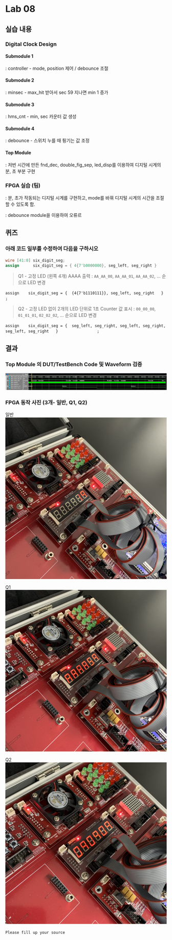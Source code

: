 # Lab 08

## 실습 내용

### **Digital Clock Design**

#### **Submodule 1** 
: controller - mode, position 제어 / debounce 조절

#### **Submodule 2** 
: minsec - max_hit 받아서 sec 59 지나면 min 1 증가

#### **Submodule 3** 
: hms_cnt - min, sec 카운터 값 생성

#### **Submodule 4** 
: debounce - 스위치 누를 때 튕기는 값 조정

#### **Top Module**
 : 저번 시간에 만든 fnd_dec, double_fig_sep, led_disp를 이용하여 디지털 시계의 분, 초 부분 구현

### FPGA 실습 (팀)
 : 분, 초가 작동되는 디지털 시계를 구현하고, mode를 바꿔 디지털 시계의 시간을 조절할 수 있도록 함.
  
 
: debounce module을 이용하여 오류르

## 퀴즈 
### 아래 코드 일부를 수정하여 다음을 구하시오
 ```verilog 
 wire [41:0] six_digit_seg; 
 assign      six_digit_seg = { 4{7'b0000000}, seg_left, seg_right }
  ``` 
  > Q1 - 고정 LED (왼쪽 4개) AAAA 출력
  : `AA_AA_00`, `AA_AA_01`, `AA_AA_02`, … 순으로 LED 변경
  
  `assign    six_digit_seg = {  {4{7'b1110111}}, seg_left, seg_right   }                 ;`
  
> Q2 - 고정 LED 없이 2개의 LED 단위로 1초 Counter 값 표시
 : `00_00_00`, `01_01_01`, `02_02_02`, … 순으로 LED 변경
 
`assign    six_digit_seg = {  seg_left, seg_right, seg_left, seg_right, seg_left, seg_right   }                 ;`

## 결과
 ### **Top Module 의 DUT/TestBench Code 및 Waveform 검증**
 
![](https://github.com/baikesun/LogicDesign/blob/master/Practice06/wavediagram.JPG)

### **FPGA 동작 사진 (3개- 일반, Q1, Q2)**

일반
![](https://github.com/baikesun/LogicDesign/blob/master/Practice06/quiz01.jpg)

Q1
![](https://github.com/baikesun/LogicDesign/blob/master/Practice06/quiz02.jpg)

Q2
![](https://github.com/baikesun/LogicDesign/blob/master/Practice06/quiz03.jpg)

`Please fill up your source`
<!--stackedit_data:
eyJoaXN0b3J5IjpbNzg0MjQxNTM0LC0xNTEzNTMyNTQ2XX0=
-->